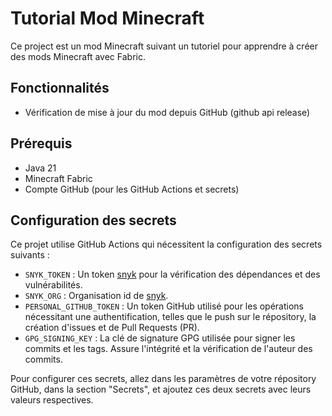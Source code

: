 # Tutorial Mod Minecraft

Ce project est un mod Minecraft suivant un tutoriel pour apprendre à créer des mods Minecraft avec Fabric.

## Fonctionnalités
- Vérification de mise à jour du mod depuis GitHub (github api release)

## Prérequis
- Java 21
- Minecraft Fabric
- Compte GitHub (pour les GitHub Actions et secrets)

## Configuration des secrets
Ce projet utilise GitHub Actions qui nécessitent la configuration des secrets suivants :

- `SNYK_TOKEN` : Un token [snyk](https://snyk.io/) pour la vérification des dépendances et des vulnérabilités.
- `SNYK_ORG` : Organisation id de [snyk](https://snyk.io/).
- `PERSONAL_GITHUB_TOKEN` : Un token GitHub utilisé pour les opérations nécessitant une authentification, telles que le push sur le répository, la création d'issues et de Pull Requests (PR).
- `GPG_SIGNING_KEY` : La clé de signature GPG utilisée pour signer les commits et les tags. Assure l'intégrité et la vérification de l'auteur des commits.

Pour configurer ces secrets, allez dans les paramètres de votre répository GitHub, dans la section "Secrets", et ajoutez ces deux secrets avec leurs valeurs respectives.